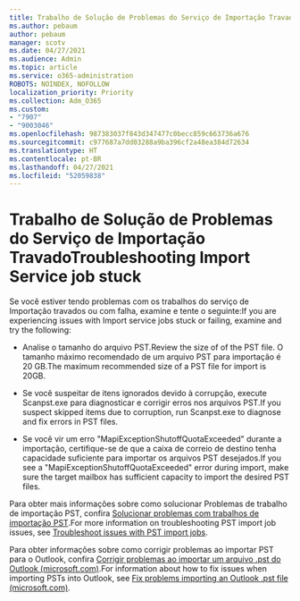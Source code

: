 ```yaml
---
title: Trabalho de Solução de Problemas do Serviço de Importação Travado
ms.author: pebaum
author: pebaum
manager: scotv
ms.date: 04/27/2021
ms.audience: Admin
ms.topic: article
ms.service: o365-administration
ROBOTS: NOINDEX, NOFOLLOW
localization_priority: Priority
ms.collection: Adm_O365
ms.custom:
- "7907"
- "9003046"
ms.openlocfilehash: 987383037f843d347477c0becc859c663736a676
ms.sourcegitcommit: c977687a7dd03288a9ba396cf2a48ea384d72634
ms.translationtype: HT
ms.contentlocale: pt-BR
ms.lasthandoff: 04/27/2021
ms.locfileid: "52059838"
---
```

# <a name="troubleshooting-import-service-job-stuck"></a><span data-ttu-id="ad0d3-102">Trabalho de Solução de Problemas do Serviço de Importação Travado</span><span class="sxs-lookup"><span data-stu-id="ad0d3-102">Troubleshooting Import Service job stuck</span></span>

<span data-ttu-id="ad0d3-103">Se você estiver tendo problemas com os trabalhos do serviço de Importação travados ou com falha, examine e tente o seguinte:</span><span class="sxs-lookup"><span data-stu-id="ad0d3-103">If you are experiencing issues with Import service jobs stuck or failing, examine and try the following:</span></span>

- <span data-ttu-id="ad0d3-104">Analise o tamanho do arquivo PST.</span><span class="sxs-lookup"><span data-stu-id="ad0d3-104">Review the size of of the PST file.</span></span> <span data-ttu-id="ad0d3-105">O tamanho máximo recomendado de um arquivo PST para importação é 20 GB.</span><span class="sxs-lookup"><span data-stu-id="ad0d3-105">The maximum recommended size of a PST file for import is 20GB.</span></span>

- <span data-ttu-id="ad0d3-106">Se você suspeitar de itens ignorados devido à corrupção, execute Scanpst.exe para diagnosticar e corrigir erros nos arquivos PST.</span><span class="sxs-lookup"><span data-stu-id="ad0d3-106">If you suspect skipped items due to corruption, run Scanpst.exe to diagnose and fix errors in PST files.</span></span>

- <span data-ttu-id="ad0d3-107">Se você vir um erro "MapiExceptionShutoffQuotaExceeded" durante a importação, certifique-se de que a caixa de correio de destino tenha capacidade suficiente para importar os arquivos PST desejados.</span><span class="sxs-lookup"><span data-stu-id="ad0d3-107">If you see a "MapiExceptionShutoffQuotaExceeded" error during import, make sure the target mailbox has sufficient capacity to import the desired PST files.</span></span>

<span data-ttu-id="ad0d3-108">Para obter mais informações sobre como solucionar Problemas de trabalho de importação PST, confira [Solucionar problemas com trabalhos de importação PST](https://docs.microsoft.com/office365/troubleshoot/pst-import-service/issues-with-pst-import-job).</span><span class="sxs-lookup"><span data-stu-id="ad0d3-108">For more information on troubleshooting PST import job issues, see [Troubleshoot issues with PST import jobs](https://docs.microsoft.com/office365/troubleshoot/pst-import-service/issues-with-pst-import-job).</span></span>

<span data-ttu-id="ad0d3-109">Para obter informações sobre como corrigir problemas ao importar PST para o Outlook, confira [Corrigir problemas ao importar um arquivo .pst do Outlook (microsoft.com)](https://support.microsoft.com/topic/fix-problems-importing-an-outlook-pst-file-2d2e50dc-5c36-4ab2-ab50-f1be733b3d6e?ui=en-us&rs=en-us&ad=us).</span><span class="sxs-lookup"><span data-stu-id="ad0d3-109">For information about how to fix issues when importing PSTs into Outlook, see [Fix problems importing an Outlook .pst file (microsoft.com)](https://support.microsoft.com/topic/fix-problems-importing-an-outlook-pst-file-2d2e50dc-5c36-4ab2-ab50-f1be733b3d6e?ui=en-us&rs=en-us&ad=us).</span></span>